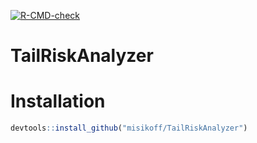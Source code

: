 <!-- badges: start -->
[![R-CMD-check](https://github.com/misikoff/TailRiskAnalyzer/actions/workflows/R-CMD-check.yaml/badge.svg)](https://github.com/misikoff/TailRiskAnalyzer/actions/workflows/R-CMD-check.yaml)
<!-- badges: end -->

# TailRiskAnalyzer

# Installation

```r
devtools::install_github("misikoff/TailRiskAnalyzer")
```


<!-- embed output.gif from R directory -->
<!-- ![output](vignettes/output.gif) -->
